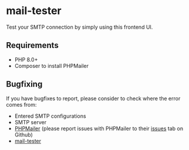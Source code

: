 # mail-tester

Test your SMTP connection by simply using this frontend UI.


## Requirements

- PHP 8.0+
- Composer to install PHPMailer


## Bugfixing

If you have bugfixes to report, please consider to check where the error comes from:

- Entered SMTP configurations
- SMTP server
- [PHPMailer](https://github.com/PHPMailer/PHPMailer) (please report issues with PHPMailer to their [issues](https://github.com/PHPMailer/PHPMailer/issues) tab on Github)
- [mail-tester](https://github.com/webfashionist/mail-tester)
